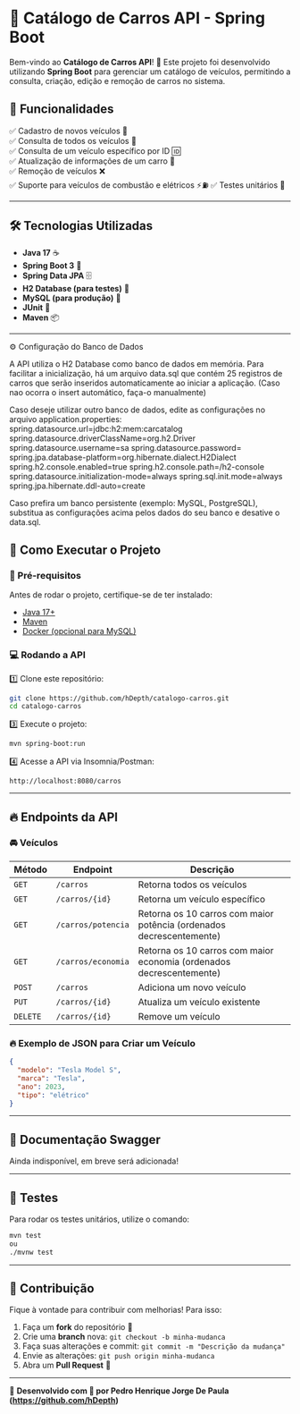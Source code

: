 # 🚗 Catálogo de Carros API - Spring Boot

Bem-vindo ao **Catálogo de Carros API**! 🚀 Este projeto foi desenvolvido utilizando **Spring Boot** para gerenciar um catálogo de veículos, permitindo a consulta, criação, edição e remoção de carros no sistema.

## 📌 Funcionalidades
✅ Cadastro de novos veículos 📝  
✅ Consulta de todos os veículos 🔎  
✅ Consulta de um veículo específico por ID 🆔  
✅ Atualização de informações de um carro 🔄  
✅ Remoção de veículos ❌  
✅ Suporte para veículos de combustão e elétricos ⚡⛽
✅ Testes unitários 🧪  

---

## 🛠️ Tecnologias Utilizadas
- **Java 17** ☕
- **Spring Boot 3** 🚀
- **Spring Data JPA** 🗄️
- **H2 Database (para testes)** 💾
- **MySQL (para produção)** 🏢
- **JUnit** 🧪
- **Maven** 📦

---

⚙️ Configuração do Banco de Dados

A API utiliza o H2 Database como banco de dados em memória. Para facilitar a inicialização, há um arquivo data.sql que contém 25 registros de carros que serão inseridos automaticamente ao iniciar a aplicação. (Caso nao ocorra o insert automático, faça-o manualmente)

Caso deseje utilizar outro banco de dados, edite as configurações no arquivo application.properties:
spring.datasource.url=jdbc:h2:mem:carcatalog
spring.datasource.driverClassName=org.h2.Driver
spring.datasource.username=sa
spring.datasource.password=
spring.jpa.database-platform=org.hibernate.dialect.H2Dialect
spring.h2.console.enabled=true
spring.h2.console.path=/h2-console
spring.datasource.initialization-mode=always
spring.sql.init.mode=always
spring.jpa.hibernate.ddl-auto=create

Caso prefira um banco persistente (exemplo: MySQL, PostgreSQL), substitua as configurações acima pelos dados do seu banco e desative o data.sql.

## 🚀 Como Executar o Projeto

### 🔧 Pré-requisitos
Antes de rodar o projeto, certifique-se de ter instalado:
- [Java 17+](https://www.oracle.com/java/technologies/javase/jdk17-archive-downloads.html)
- [Maven](https://maven.apache.org/download.cgi)
- [Docker (opcional para MySQL)](https://www.docker.com/)

### 💻 Rodando a API
1️⃣ Clone este repositório:
```sh
git clone https://github.com/hDepth/catalogo-carros.git
cd catalogo-carros
```

3️⃣ Execute o projeto:
```sh
mvn spring-boot:run
```

4️⃣ Acesse a API via Insomnia/Postman:
```
http://localhost:8080/carros
```

---

## 🔥 Endpoints da API

### 🚘 Veículos
| Método | Endpoint | Descrição |
|--------|----------|------------|
| `GET`  | `/carros` | Retorna todos os veículos |
| `GET`  | `/carros/{id}` | Retorna um veículo específico |
| `GET` | `/carros/potencia` | Retorna os 10 carros com maior potência (ordenados decrescentemente) |
| `GET` | `/carros/economia` | Retorna os 10 carros com maior economia (ordenados decrescentemente) |
| `POST` | `/carros` | Adiciona um novo veículo |
| `PUT`  | `/carros/{id}` | Atualiza um veículo existente |
| `DELETE` | `/carros/{id}` | Remove um veículo |

### 🔥 Exemplo de JSON para Criar um Veículo
```json
{
  "modelo": "Tesla Model S",
  "marca": "Tesla",
  "ano": 2023,
  "tipo": "elétrico"
}
```

---

## 📜 Documentação Swagger
Ainda indisponível, em breve será adicionada!

---

## 🧪 Testes
Para rodar os testes unitários, utilize o comando:
```sh
mvn test
ou
./mvnw test
```

---

## 🤝 Contribuição
Fique à vontade para contribuir com melhorias! Para isso:
1. Faça um **fork** do repositório 🍴
2. Crie uma **branch** nova: `git checkout -b minha-mudanca`
3. Faça suas alterações e commit: `git commit -m "Descrição da mudança"`
4. Envie as alterações: `git push origin minha-mudanca`
5. Abra um **Pull Request** 🚀

---

🚀 **Desenvolvido com 💙 por Pedro Henrique Jorge De Paula (https://github.com/hDepth)**

